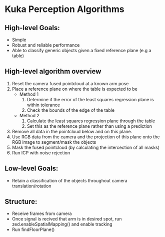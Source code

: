 # Kuka Perception Algorithms
## High-level Goals:
* Simple
* Robust and reliable performance
* Able to classify generic objects given a fixed reference plane (e.g a table)

## High-level algorithm overview
1. Reset the camera fused pointcloud at a known arm pose
2. Place a reference plane on where the table is expected to be
    * Method 1
        1. Determine if the error of the least squares regression plane is within tolerance
        2. Check the bounds of the edge of the table
    * Method 2
        1. Calculate the least squares regression plane through the table
        2. Set this as the reference plane rather than using a prediction
3. Remove all data in the pointcloud below and on this plane.
4. Use RGB data from the camera and the projection of this plane onto the RGB image to segment/mask the objects
5. Mask the fused pointcloud (by calculating the intercection of all masks)
6. Run ICP with noise rejection

## Low-level Goals:
* Retain a classification of the objects throughout camera translation/rotation

## Structure:
* Receive frames from camera
* Once signal is recived that arm is in desired spot, run zed.enableSpatialMapping() and enable tracking
* Run findFloorPlane()